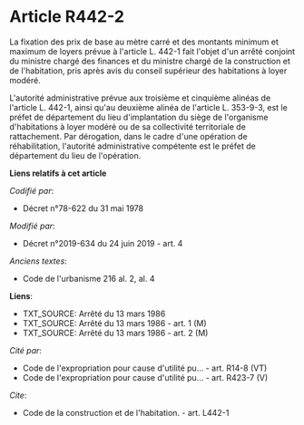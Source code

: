 # Article R442-2

La fixation des prix de base au mètre carré et des montants minimum et maximum de loyers prévue à l'article L. 442-1 fait
l'objet d'un arrêté conjoint du ministre chargé des finances et du ministre chargé de la construction et de l'habitation,
pris après avis du conseil supérieur des habitations à loyer modéré.

L'autorité administrative prévue aux troisième et cinquième alinéas de l'article L. 442-1, ainsi qu'au deuxième alinéa de
l'article L. 353-9-3, est le préfet de département du lieu d'implantation du siège de l'organisme d'habitations à loyer
modéré ou de sa collectivité territoriale de rattachement. Par dérogation, dans le cadre d'une opération de réhabilitation,
l'autorité administrative compétente est le préfet de département du lieu de l'opération.

**Liens relatifs à cet article**

_Codifié par_:

  - Décret n°78-622 du 31 mai 1978

_Modifié par_:

  - Décret n°2019-634 du 24 juin 2019 - art. 4

_Anciens textes_:

  - Code de l'urbanisme 216 al. 2, al. 4

**Liens**:

  - TXT_SOURCE: Arrêté du 13 mars 1986
  - TXT_SOURCE: Arrêté du 13 mars 1986 - art. 1 (M)
  - TXT_SOURCE: Arrêté du 13 mars 1986 - art. 2 (M)

_Cité par_:

  - Code de l'expropriation pour cause d'utilité pu... - art. R14-8 (VT)
  - Code de l'expropriation pour cause d'utilité pu... - art. R423-7 (V)

_Cite_:

  - Code de la construction et de l'habitation. - art. L442-1
